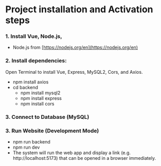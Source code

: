 # Project installation and Activation steps

### 1. Install Vue, Node.js, 
- Node.js from [https://nodejs.org/en](https://nodejs.org/en)

### 2. Install dependencies: 
Open Terminal to install Vue, Express, MySQL2, Cors, and Axios.
- npm install axios
- cd backend 
  - npm install mysql2
  - npm install express
  - npm install cors	

### 3. Connect to Database (MySQL)

### 3. Run Website (Development Mode)
- npm run backend
- npm run dev 
- The system will run the web app and display a link (e.g. http://localhost:5173) that can be opened in a browser immediately.
